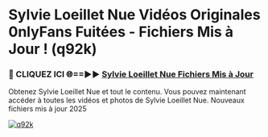 # Sylvie Loeillet Nue Vidéos Originales 0nlyFans Fuitées - Fichiers Mis à Jour ! (q92k)

<h3>🔴 CLIQUEZ ICI 🌐==►► <a href="https://tinyurl.com/2pmr4ezf" rel="nofollow">Sylvie Loeillet Nue Fichiers Mis à Jour</a></h3>

Obtenez Sylvie Loeillet Nue et tout le contenu. Vous pouvez maintenant accéder à toutes les vidéos et photos de Sylvie Loeillet Nue. Nouveaux fichiers mis à jour 2025

[![q92k](https://i.imgur.com/6SNvagu.gif)](https://tinyurl.com/2pmr4ezf)
